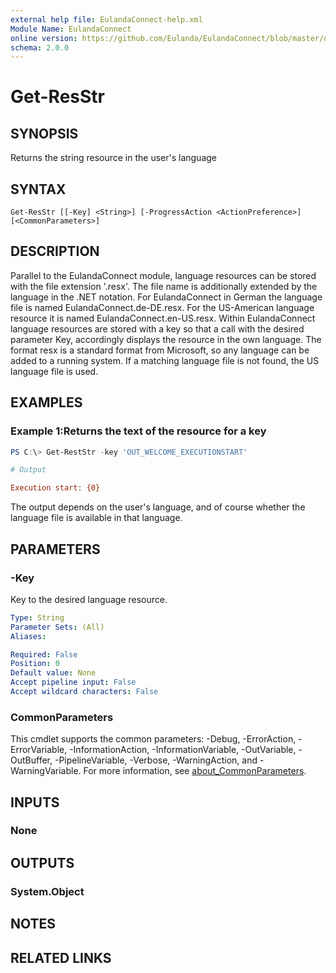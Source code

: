 ```yaml
---
external help file: EulandaConnect-help.xml
Module Name: EulandaConnect
online version: https://github.com/Eulanda/EulandaConnect/blob/master/docs/Get-ResStr.md
schema: 2.0.0
---
```


# Get-ResStr

## SYNOPSIS
Returns the string resource in the user's language

## SYNTAX

```
Get-ResStr [[-Key] <String>] [-ProgressAction <ActionPreference>] [<CommonParameters>]
```

## DESCRIPTION
Parallel to the EulandaConnect module, language resources can be stored with the file extension '.resx'. The file name is additionally extended by the language in the .NET notation. For EulandaConnect in German the language file is named EulandaConnect.de-DE.resx. For the US-American language resource it is named EulandaConnect.en-US.resx. 
Within EulandaConnect language resources are stored with a key so that a call with the desired parameter Key, accordingly displays the resource in the own language.
The format resx is a standard format from Microsoft, so any language can be added to a running system. If a matching language file is not found, the US language file is used.

## EXAMPLES

### Example 1:Returns the text of the resource for a key
```powershell
PS C:\> Get-RestStr -key 'OUT_WELCOME_EXECUTIONSTART'
```

```ini
# Output

Execution start: {0}
```

The output depends on the user's language, and of course whether the language file is available in that language.

## PARAMETERS

### -Key
Key to the desired language resource.

```yaml
Type: String
Parameter Sets: (All)
Aliases:

Required: False
Position: 0
Default value: None
Accept pipeline input: False
Accept wildcard characters: False
```


### CommonParameters
This cmdlet supports the common parameters: -Debug, -ErrorAction, -ErrorVariable, -InformationAction, -InformationVariable, -OutVariable, -OutBuffer, -PipelineVariable, -Verbose, -WarningAction, and -WarningVariable. For more information, see [about_CommonParameters](http://go.microsoft.com/fwlink/?LinkID=113216).

## INPUTS

### None

## OUTPUTS

### System.Object
## NOTES

## RELATED LINKS

